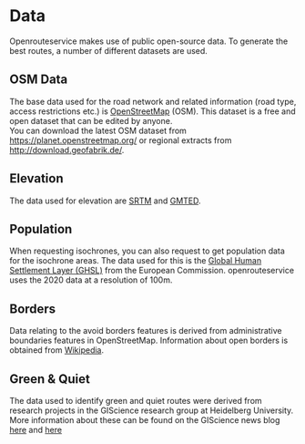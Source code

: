 # Data
Openrouteservice makes use of public open-source data. To generate the best routes, a number of different datasets are used.

## OSM Data
The base data used for the road network and related information (road type, access restrictions etc.) is [OpenStreetMap](https://openstreetmap.org) (OSM). This dataset is a free and open dataset that can be edited by anyone.  
You can download the latest OSM dataset from https://planet.openstreetmap.org/ or regional extracts from http://download.geofabrik.de/.

## Elevation
The data used for elevation are [SRTM](http://srtm.csi.cgiar.org/) and [GMTED](https://www.usgs.gov/coastal-changes-and-impacts/gmted2010).  

## Population
When requesting isochrones, you can also request to get population data for the isochrone areas. The data used for this is the [Global Human Settlement Layer (GHSL)](https://ghsl.jrc.ec.europa.eu/ghs_pop2023.php) from the European Commission. openrouteservice uses the 2020 data at a resolution of 100m.

## Borders
Data relating to the avoid borders features is derived from administrative boundaries features in OpenStreetMap. Information about open borders is obtained from [Wikipedia](https://en.wikipedia.org/wiki/Open_border).

## Green & Quiet
The data used to identify green and quiet routes were derived from research projects in the GIScience research group at Heidelberg University. More information about these can be found on the GIScience news blog [here](http://k1z.blog.uni-heidelberg.de/2017/07/03/healthy-routing-prefering-green-areas-added-to-openrouteserviceorg/) and [here](http://k1z.blog.uni-heidelberg.de/2017/07/10/reducing-stress-by-avoiding-noise-with-quiet-routing-in-openrouteservice/)
